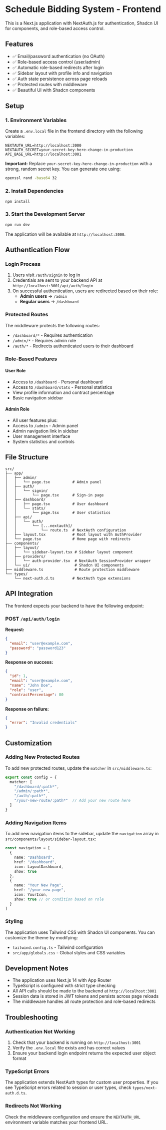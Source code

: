 # Schedule Bidding System - Frontend

This is a Next.js application with NextAuth.js for authentication, Shadcn UI for components, and role-based access control.

## Features

- ✅ Email/password authentication (no OAuth)
- ✅ Role-based access control (user/admin)
- ✅ Automatic role-based redirects after login
- ✅ Sidebar layout with profile info and navigation
- ✅ Auth state persistence across page reloads
- ✅ Protected routes with middleware
- ✅ Beautiful UI with Shadcn components

## Setup

### 1. Environment Variables

Create a `.env.local` file in the frontend directory with the following variables:

```env
NEXTAUTH_URL=http://localhost:3000
NEXTAUTH_SECRET=your-secret-key-here-change-in-production
API_BASE_URL=http://localhost:3001
```

**Important:** Replace `your-secret-key-here-change-in-production` with a strong, random secret key. You can generate one using:

```bash
openssl rand -base64 32
```

### 2. Install Dependencies

```bash
npm install
```

### 3. Start the Development Server

```bash
npm run dev
```

The application will be available at `http://localhost:3000`.

## Authentication Flow

### Login Process

1. Users visit `/auth/signin` to log in
2. Credentials are sent to your backend API at `http://localhost:3001/api/auth/login`
3. On successful authentication, users are redirected based on their role:
   - **Admin users** → `/admin`
   - **Regular users** → `/dashboard`

### Protected Routes

The middleware protects the following routes:
- `/dashboard/*` - Requires authentication
- `/admin/*` - Requires admin role
- `/auth/*` - Redirects authenticated users to their dashboard

### Role-Based Features

#### User Role
- Access to `/dashboard` - Personal dashboard
- Access to `/dashboard/stats` - Personal statistics
- View profile information and contract percentage
- Basic navigation sidebar

#### Admin Role
- All user features plus:
- Access to `/admin` - Admin panel
- Admin navigation link in sidebar
- User management interface
- System statistics and controls

## File Structure

```
src/
├── app/
│   ├── admin/
│   │   └── page.tsx          # Admin panel
│   ├── auth/
│   │   └── signin/
│   │       └── page.tsx      # Sign-in page
│   ├── dashboard/
│   │   ├── page.tsx          # User dashboard
│   │   └── stats/
│   │       └── page.tsx      # User statistics
│   ├── api/
│   │   └── auth/
│   │       └── [...nextauth]/
│   │           └── route.ts  # NextAuth configuration
│   ├── layout.tsx            # Root layout with AuthProvider
│   └── page.tsx              # Home page with redirects
├── components/
│   ├── layout/
│   │   └── sidebar-layout.tsx # Sidebar layout component
│   ├── providers/
│   │   └── auth-provider.tsx  # NextAuth SessionProvider wrapper
│   └── ui/                    # Shadcn UI components
├── middleware.ts              # Route protection middleware
└── types/
    └── next-auth.d.ts        # NextAuth type extensions
```

## API Integration

The frontend expects your backend to have the following endpoint:

### POST `/api/auth/login`

**Request:**
```json
{
  "email": "user@example.com",
  "password": "password123"
}
```

**Response on success:**
```json
{
  "id": 1,
  "email": "user@example.com",
  "name": "John Doe",
  "role": "user",
  "contractPercentage": 80
}
```

**Response on failure:**
```json
{
  "error": "Invalid credentials"
}
```

## Customization

### Adding New Protected Routes

To add new protected routes, update the `matcher` in `src/middleware.ts`:

```typescript
export const config = {
  matcher: [
    "/dashboard/:path*",
    "/admin/:path*",
    "/auth/:path*",
    "/your-new-route/:path*"  // Add your new route here
  ]
}
```

### Adding Navigation Items

To add new navigation items to the sidebar, update the `navigation` array in `src/components/layout/sidebar-layout.tsx`:

```typescript
const navigation = [
  {
    name: "Dashboard",
    href: "/dashboard",
    icon: LayoutDashboard,
    show: true
  },
  {
    name: "Your New Page",
    href: "/your-new-page",
    icon: YourIcon,
    show: true // or condition based on role
  }
]
```

### Styling

The application uses Tailwind CSS with Shadcn UI components. You can customize the theme by modifying:
- `tailwind.config.ts` - Tailwind configuration
- `src/app/globals.css` - Global styles and CSS variables

## Development Notes

- The application uses Next.js 14 with App Router
- TypeScript is configured with strict type checking
- All API calls should be made to the backend at `http://localhost:3001`
- Session data is stored in JWT tokens and persists across page reloads
- The middleware handles all route protection and role-based redirects

## Troubleshooting

### Authentication Not Working

1. Check that your backend is running on `http://localhost:3001`
2. Verify the `.env.local` file exists and has correct values
3. Ensure your backend login endpoint returns the expected user object format

### TypeScript Errors

The application extends NextAuth types for custom user properties. If you see TypeScript errors related to session or user types, check `types/next-auth.d.ts`.

### Redirects Not Working

Check the middleware configuration and ensure the `NEXTAUTH_URL` environment variable matches your frontend URL.

